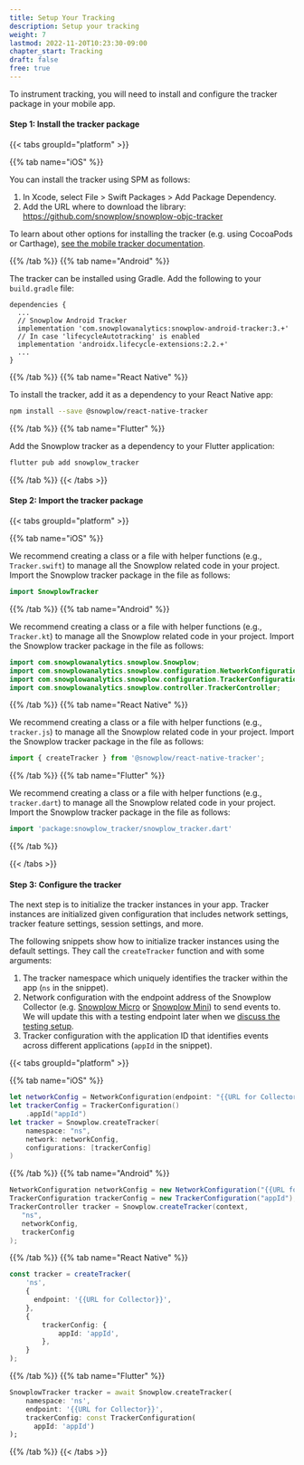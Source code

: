 ```yaml
---
title: Setup Your Tracking
description: Setup your tracking
weight: 7
lastmod: 2022-11-20T10:23:30-09:00
chapter_start: Tracking
draft: false
free: true 
---
```


To instrument tracking, you will need to install and configure the tracker package in your mobile app.

#### Step 1: Install the tracker package

{{< tabs groupId="platform" >}}

{{% tab name="iOS" %}}

You can install the tracker using SPM as follows:  
1. In Xcode, select File > Swift Packages > Add Package Dependency.
2. Add the URL where to download the library: https://github.com/snowplow/snowplow-objc-tracker

To learn about other options for installing the tracker (e.g. using CocoaPods or Carthage), [see the mobile tracker documentation](https://docs.snowplow.io/docs/collecting-data/collecting-from-own-applications/mobile-trackers/installation-and-set-up/).

{{% /tab %}}
{{% tab name="Android" %}}

The tracker can be installed using Gradle. Add the following to your `build.gradle` file:

```
dependencies {
  ...
  // Snowplow Android Tracker
  implementation 'com.snowplowanalytics:snowplow-android-tracker:3.+'
  // In case 'lifecycleAutotracking' is enabled
  implementation 'androidx.lifecycle-extensions:2.2.+'
  ...
}
```

{{% /tab %}}
{{% tab name="React Native" %}}

To install the tracker, add it as a dependency to your React Native app:

```bash
npm install --save @snowplow/react-native-tracker
```

{{% /tab %}}
{{% tab name="Flutter" %}}

Add the Snowplow tracker as a dependency to your Flutter application:

```bash
flutter pub add snowplow_tracker
```

{{% /tab %}}
{{< /tabs >}}

#### Step 2: Import the tracker package

{{< tabs groupId="platform" >}}

{{% tab name="iOS" %}}

We recommend creating a class or a file with helper functions (e.g., `Tracker.swift`) to manage all the Snowplow related code in your project.
Import the Snowplow tracker package in the file as follows:

```swift
import SnowplowTracker
```

{{% /tab %}}
{{% tab name="Android" %}}

We recommend creating a class or a file with helper functions (e.g., `Tracker.kt`) to manage all the Snowplow related code in your project.
Import the Snowplow tracker package in the file as follows:

 ```java
import com.snowplowanalytics.snowplow.Snowplow;
import com.snowplowanalytics.snowplow.configuration.NetworkConfiguration;
import com.snowplowanalytics.snowplow.configuration.TrackerConfiguration;
import com.snowplowanalytics.snowplow.controller.TrackerController;
```

{{% /tab %}}
{{% tab name="React Native" %}}

We recommend creating a class or a file with helper functions (e.g., `tracker.js`) to manage all the Snowplow related code in your project.
Import the Snowplow tracker package in the file as follows:

```typescript
import { createTracker } from '@snowplow/react-native-tracker';
```

{{% /tab %}}
{{% tab name="Flutter" %}}

We recommend creating a class or a file with helper functions (e.g., `tracker.dart`) to manage all the Snowplow related code in your project.
Import the Snowplow tracker package in the file as follows:

```dart
import 'package:snowplow_tracker/snowplow_tracker.dart'
```

{{% /tab %}}

{{< /tabs >}}

#### Step 3: Configure the tracker

The next step is to initialize the tracker instances in your app.
Tracker instances are initialized given configuration that includes network settings, tracker feature settings, session settings, and more.

The following snippets show how to initialize tracker instances using the default settings.
They call the `createTracker` function and with some arguments:

1. The tracker namespace which uniquely identifies the tracker within the app (`ns` in the snippet).
2. Network configuration with the endpoint address of the Snowplow Collector (e.g. [Snowplow Micro](https://docs.snowplowanalytics.com/docs/understanding-your-pipeline/what-is-snowplow-micro/) or [Snowplow Mini](https://docs.snowplowanalytics.com/docs/understanding-your-pipeline/what-is-snowplow-mini/)) to send events to. We will update this with a testing endpoint later when we [discuss the testing setup](../4-testing).
3. Tracker configuration with the application ID that identifies events across different applications (`appId` in the snippet).

{{< tabs groupId="platform" >}}

{{% tab name="iOS" %}}

```swift
let networkConfig = NetworkConfiguration(endpoint: "{{URL for Collector}}")
let trackerConfig = TrackerConfiguration()
    .appId("appId")
let tracker = Snowplow.createTracker(
    namespace: "ns",
    network: networkConfig,
    configurations: [trackerConfig]
)
```

{{% /tab %}}
{{% tab name="Android" %}}

 ```java
NetworkConfiguration networkConfig = new NetworkConfiguration("{{URL for Collector}}");
TrackerConfiguration trackerConfig = new TrackerConfiguration("appId");
TrackerController tracker = Snowplow.createTracker(context,
    "ns",
    networkConfig,
    trackerConfig
);
```

{{% /tab %}}
{{% tab name="React Native" %}}

```typescript
const tracker = createTracker(
    'ns',
    {
      endpoint: '{{URL for Collector}}',
    },
    {
        trackerConfig: {
            appId: 'appId',
        },
    }
);
```

{{% /tab %}}
{{% tab name="Flutter" %}}

```dart
SnowplowTracker tracker = await Snowplow.createTracker(
    namespace: 'ns',
    endpoint: '{{URL for Collector}}',
    trackerConfig: const TrackerConfiguration(
      appId: 'appId')
);
```

{{% /tab %}}
{{< /tabs >}}
